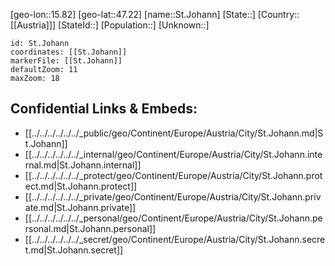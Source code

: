 ﻿---
location: [47.22,15.82]
mapzoom: [7,12] 
mapmarker: city 
type: City
tags:
- geo/City


SpocWebEntityId: 34465
isDeleted: false
confidential: public

---
[geo-lon::15.82]
[geo-lat::47.22]
[name::St.Johann]
[State::]
[Country::[[Austria]]]
[StateId::]
[Population::]
[Unknown::]


```leaflet
id: St.Johann
coordinates: [[St.Johann]]
markerFile: [[St.Johann]]
defaultZoom: 11 
maxZoom: 18
```


## Confidential Links & Embeds: 
- [[../../../../../../_public/geo/Continent/Europe/Austria/City/St.Johann.md|St.Johann]] 
- [[../../../../../../_internal/geo/Continent/Europe/Austria/City/St.Johann.internal.md|St.Johann.internal]] 
- [[../../../../../../_protect/geo/Continent/Europe/Austria/City/St.Johann.protect.md|St.Johann.protect]] 
- [[../../../../../../_private/geo/Continent/Europe/Austria/City/St.Johann.private.md|St.Johann.private]] 
- [[../../../../../../_personal/geo/Continent/Europe/Austria/City/St.Johann.personal.md|St.Johann.personal]] 
- [[../../../../../../_secret/geo/Continent/Europe/Austria/City/St.Johann.secret.md|St.Johann.secret]] 
